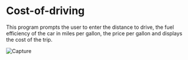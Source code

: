 # Cost-of-driving
This program prompts the user to enter the distance to drive, the fuel efficiency of the car in miles per gallon, the price per gallon and displays the cost of the trip.


![Capture](https://user-images.githubusercontent.com/41565191/54975203-f46c7680-4fb3-11e9-9501-1af78e9d377b.PNG)
